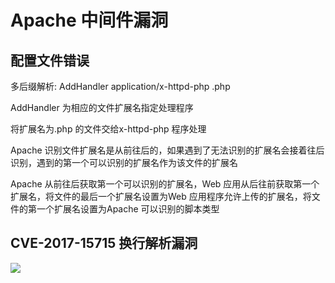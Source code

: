 # Apache 中间件漏洞

## 配置文件错误
多后缀解析:
AddHandler application/x-httpd-php .php	

AddHandler 为相应的文件扩展名指定处理程序

将扩展名为.php 的文件交给x-httpd-php 程序处理

Apache 识别文件扩展名是从前往后的，如果遇到了无法识别的扩展名会接着往后识别，遇到的第一个可以识别的扩展名作为该文件的扩展名

Apache 从前往后获取第一个可以识别的扩展名，Web 应用从后往前获取第一个扩展名，将文件的最后一个扩展名设置为Web 应用程序允许上传的扩展名，将文件的第一个扩展名设置为Apache 可以识别的脚本类型

## CVE-2017-15715 换行解析漏洞

![](Pasted%20image%2020210607222226.png)
